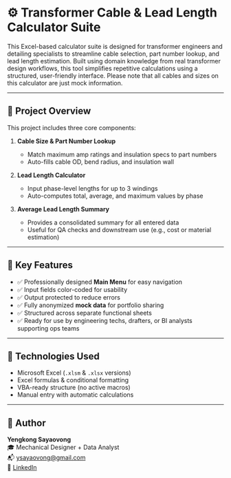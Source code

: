 # ⚙️ Transformer Cable & Lead Length Calculator Suite

This Excel-based calculator suite is designed for transformer engineers and detailing specialists to streamline cable selection, part number lookup, and lead length estimation. Built using domain knowledge from real transformer design workflows, this tool simplifies repetitive calculations using a structured, user-friendly interface. Please note that all cables and sizes on this calculator are just mock information.

---

## 📁 Project Overview

This project includes three core components:

1. **Cable Size & Part Number Lookup**
   - Match maximum amp ratings and insulation specs to part numbers
   - Auto-fills cable OD, bend radius, and insulation wall

2. **Lead Length Calculator**
   - Input phase-level lengths for up to 3 windings
   - Auto-computes total, average, and maximum values by phase

3. **Average Lead Length Summary**
   - Provides a consolidated summary for all entered data
   - Useful for QA checks and downstream use (e.g., cost or material estimation)

---

## 🧠 Key Features

- ✅ Professionally designed **Main Menu** for easy navigation
- ✅ Input fields color-coded for usability
- ✅ Output protected to reduce errors
- ✅ Fully anonymized **mock data** for portfolio sharing
- ✅ Structured across separate functional sheets
- ✅ Ready for use by engineering techs, drafters, or BI analysts supporting ops teams

---

## 🔧 Technologies Used

- Microsoft Excel (`.xlsm` & `.xlsx` versions)
- Excel formulas & conditional formatting
- VBA-ready structure (no active macros)
- Manual entry with automatic calculations

---



## 👤 Author

**Yengkong Sayaovong**  
🎓 Mechanical Designer + Data Analyst  
📬 ysayaovong@gmail.com  
🔗 [LinkedIn](https://www.linkedin.com/in/YengkongSayaovong)
